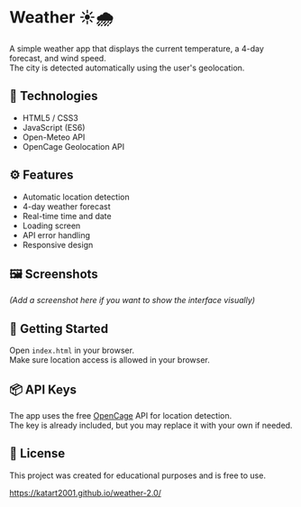 # Weather ☀️🌧️

A simple weather app that displays the current temperature, a 4-day forecast, and wind speed.  
The city is detected automatically using the user's geolocation.

## 🔧 Technologies
- HTML5 / CSS3
- JavaScript (ES6)
- Open-Meteo API
- OpenCage Geolocation API

## ⚙️ Features
- Automatic location detection
- 4-day weather forecast
- Real-time time and date
- Loading screen
- API error handling
- Responsive design

## 🖼️ Screenshots
*(Add a screenshot here if you want to show the interface visually)*

## 🚀 Getting Started
Open `index.html` in your browser.  
Make sure location access is allowed in your browser.

## 📦 API Keys
The app uses the free [OpenCage](https://opencagedata.com/) API for location detection.  
The key is already included, but you may replace it with your own if needed.

## 📄 License

This project was created for educational purposes and is free to use.

https://katart2001.github.io/weather-2.0/

